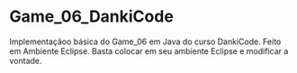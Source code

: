 # Game_06_DankiCode

Implementaçãoo básica do Game_06 em Java do curso DankiCode.
Feito em Ambiente Eclipse.
Basta colocar em seu ambiente Eclipse e modificar a vontade.